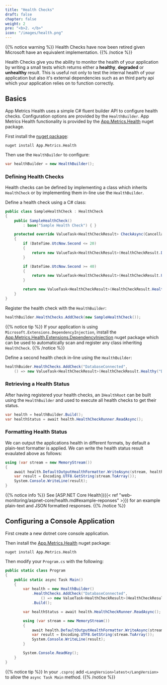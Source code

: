 ```yaml
---
title: "Health Checks"
draft: false
chapter: false
weight: 2
pre: "<b>2. </b>"
icon: "/images/health.png"
---
```


{{% notice warning %}}
Health Checks have now been retired given Microsoft have an equivalent implementation.
{{% /notice %}}

Health Checks give you the ability to monitor the health of your application by writing a small tests which returns either a **healthy**, **degraded** or **unhealthy** result. This is useful not only to test the internal health of your application but also it's external dependencies such as an third party api which your application relies on to function correctly.

## Basics

App Metrics Health uses a simple C# fluent builder API to configure health checks. Configuration options are provided by the `HealthBuilder`. App Metrics Health functionality is provided by the [App.Metrics.Health](https://www.nuget.org/packages/App.Metrics.Health/) nuget package.

<i class="fa fa-hand-o-right"></i> First install the [nuget package](https://www.nuget.org/packages/App.Metrics.Health/):

```console
nuget install App.Metrics.Health
```

<i class="fa fa-hand-o-right"></i> Then use the `HealthBuilder` to configure:

```csharp
var healthBuilder = new HealthBuilder();
```

### Defining Health Checks

Health checks can be defined by implementing a class which inherits `HealthCheck` or by implementing them in-line use the `HealthBuilder`.

<i class="fa fa-hand-o-right"></i> Define a health check using a C# class:

```csharp
public class SampleHealthCheck : HealthCheck
{
    public SampleHealthCheck()
        : base("Sample Health Check") { }

    protected override ValueTask<HealthCheckResult> CheckAsync(CancellationToken cancellationToken = default)
    {
        if (DateTime.UtcNow.Second <= 20)
        {
            return new ValueTask<HealthCheckResult>(HealthCheckResult.Degraded());
        }

        if (DateTime.UtcNow.Second >= 40)
        {
            return new ValueTask<HealthCheckResult>(HealthCheckResult.Unhealthy());
        }

        return new ValueTask<HealthCheckResult>(HealthCheckResult.Healthy());
    }
}
```

<i class="fa fa-hand-o-right"></i> Register the health check with the `HealthBuilder`:

```csharp
healthBuilder.HealthChecks.AddCheck(new SampleHealthCheck());
```

{{% notice tip %}}
If your application is using `Microsoft.Extensions.DependencyInjection`, install the [App.Metrics.Health.Extensions.DependencyInjection](https://www.nuget.org/packages/App.Metrics.Health.Extensions.DependencyInjection/) nuget package which can be used to automatically scan and register any class inheriting `HealthCheck`.
{{% /notice %}}

<i class="fa fa-hand-o-right"></i> Define a second health check in-line using the `HealthBuilder`:

```csharp
healthBuider.HealthChecks.AddCheck("DatabaseConnected", 
    () => new ValueTask<HealthCheckResult>(HealthCheckResult.Healthy("Database Connection OK")));
```

### Retrieving a Health Status

After having registered your health checks, an `IHealthRoot` can be built using the `HealthBuilder` and used to execute all health checks to get their status.

```csharp
var health = healthBuilder.Build();
var healthStatus = await health.HealthCheckRunner.ReadAsync();
```

### Formatting Health Status

We can output the applications health in different formats, by default a plain-text formatter is applied. We can write the health status result evaulated above as follows:

```csharp
using (var stream = new MemoryStream())
{
    await health.DefaultOutputHealthFormatter.WriteAsync(stream, healthStatus);
    var result = Encoding.UTF8.GetString(stream.ToArray());
    System.Console.WriteLine(result);
}
```

{{% notice info %}}
See [ASP.NET Core Health]({{< ref "web-monitoring/aspnet-core/health.md#example-reponses" >}}) for an example plain-text and JSON formatted responses.
{{% /notice %}}

## Configuring a Console Application

<i class="fa fa-hand-o-right"></i> First create a new dotnet core console application.

<i class="fa fa-hand-o-right"></i> Then install the [App.Metrics.Health](https://www.nuget.org/packages/App.Metrics.Health/) nuget package:

```console
nuget install App.Metrics.Health
```

<i class="fa fa-hand-o-right"></i> Then modify your `Program.cs` with the following:

```csharp
public static class Program
{
    public static async Task Main()
    {
        var health = new HealthBuilder()
            .HealthChecks.AddCheck("DatabaseConnected",
                () => new ValueTask<HealthCheckResult>(HealthCheckResult.Healthy("Database Connection OK")))
            .Build();

        var healthStatus = await health.HealthCheckRunner.ReadAsync();

        using (var stream = new MemoryStream())
        {
            await health.DefaultOutputHealthFormatter.WriteAsync(stream, healthStatus);
            var result = Encoding.UTF8.GetString(stream.ToArray());
            System.Console.WriteLine(result);
        }

        System.Console.ReadKey();
    }
}
```

{{% notice tip %}}
In your `.csproj` add `<LangVersion>latest</LangVersion>` to allow the `async Task Main` method.
{{% /notice %}}

